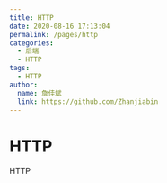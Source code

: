 ```yaml
---
title: HTTP
date: 2020-08-16 17:13:04
permalink: /pages/http
categories:
  - 后端
  - HTTP
tags:
  - HTTP
author:
  name: 詹佳斌
  link: https://github.com/Zhanjiabin
---
```

# HTTP

HTTP
<!-- more -->
